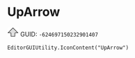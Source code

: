 # UpArrow
![](/img/UpArrow.png)
GUID: `-624697150232901407`
```
EditorGUIUtility.IconContent("UpArrow")
```
